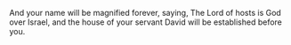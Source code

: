 And your name will be magnified forever, saying, The Lord of hosts is God over Israel, and the house of your servant David will be established before you.
